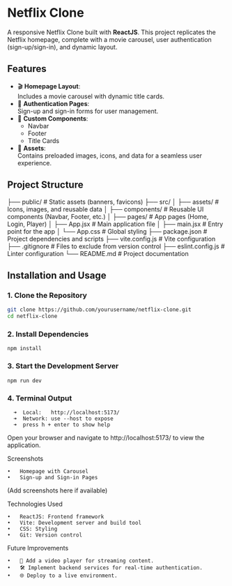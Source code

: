 # **Netflix Clone**

A responsive Netflix Clone built with **ReactJS**. This project replicates the Netflix homepage, complete with a movie carousel, user authentication (sign-up/sign-in), and dynamic layout.

## **Features**
- 🎬 **Homepage Layout**:  
  Includes a movie carousel with dynamic title cards.
- 🔑 **Authentication Pages**:  
  Sign-up and sign-in forms for user management.
- 🎨 **Custom Components**:  
  - Navbar
  - Footer
  - Title Cards
- 📂 **Assets**:  
  Contains preloaded images, icons, and data for a seamless user experience.

## **Project Structure**
├── public/                # Static assets (banners, favicons)
├── src/
│   ├── assets/            # Icons, images, and reusable data
│   ├── components/        # Reusable UI components (Navbar, Footer, etc.)
│   ├── pages/             # App pages (Home, Login, Player)
│   ├── App.jsx            # Main application file
│   ├── main.jsx           # Entry point for the app
│   └── App.css            # Global styling
├── package.json           # Project dependencies and scripts
├── vite.config.js         # Vite configuration
├── .gitignore             # Files to exclude from version control
├── eslint.config.js       # Linter configuration
└── README.md              # Project documentation
## **Installation and Usage**

### **1. Clone the Repository**
```bash
git clone https://github.com/yourusername/netflix-clone.git
cd netflix-clone
```
### **2. Install Dependencies**
```
npm install
```
### **3. Start the Development Server**
```
npm run dev
```
### **4. Terminal Output**
```
  ➜  Local:   http://localhost:5173/
  ➜  Network: use --host to expose
  ➜  press h + enter to show help
```
Open your browser and navigate to http://localhost:5173/ to view the application.

Screenshots

	•	Homepage with Carousel
	•	Sign-up and Sign-in Pages
(Add screenshots here if available)

Technologies Used

	•	ReactJS: Frontend framework
	•	Vite: Development server and build tool
	•	CSS: Styling
	•	Git: Version control

Future Improvements

	•	🎥 Add a video player for streaming content.
	•	🛠️ Implement backend services for real-time authentication.
	•	🌐 Deploy to a live environment.